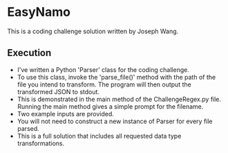# EasyNamo
This is a coding challenge solution written by Joseph Wang.

## Execution

- I've written a Python 'Parser' class for the coding challenge.
- To use this class, invoke the 'parse_file()' method with the path of the file you intend to transform. The program will then output the transformed JSON to stdout. 
- This is demonstrated in the main method of the ChallengeRegex.py file. Running the main method gives a simple prompt for the filename. 
- Two example inputs are provided.
- You will not need to construct a new instance of Parser for every file parsed.
- This is a full solution that includes all requested data type transformations. 